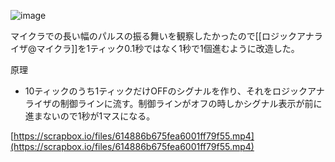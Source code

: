 
![image](https://gyazo.com/01792cf2916fe9b4083f1662d45cc46a/thumb/1000)

マイクラでの長い幅のパルスの振る舞いを観察したかったので[[ロジックアナライザ@マイクラ]]を1ティック0.1秒ではなく1秒で1個進むように改造した。

原理
- 10ティックのうち1ティックだけOFFのシグナルを作り、それをロジックアナライザの制御ラインに流す。制御ラインがオフの時しかシグナル表示が前に進まないので1秒が1マスになる。


[https://scrapbox.io/files/614886b675fea6001ff79f55.mp4](https://scrapbox.io/files/614886b675fea6001ff79f55.mp4)
